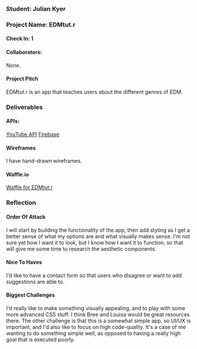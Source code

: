 ### Student: Julian Kyer

### Project Name: EDMtut.r

#### Check In: 1  

#### Collaborators:  
None.

#### Project Pitch  
EDMtut.r is an app that teaches users about the different genres of EDM.
### Deliverables  

#### APIs:  
[YouTube API](https://developers.google.com/youtube)
[Firebase](https://firebase.google.com/)

#### Wireframes  
I have hand-drawn wireframes.

#### Waffle.io
[Waffle for EDMtut.r](https://waffle.io/juliankyer/edmtutor)

### Reflection  

#### Order Of Attack  
I will start by building the functionality of the app, then add styling as I get a better sense of what my options are and what visually makes sense. I'm not sure yet how I want it to look, but I know how I want it to function, so that will give me some time to research the aesthetic components.

#### Nice To Haves   
I'd like to have a contact form so that users who disagree or want to add suggestions are able to.

#### Biggest Challenges  
I'd really like to make something visually appealing, and to play with some more advanced CSS stuff. I think Bree and Louisa would be great resources there. The other challenge is that this is a somewhat simple app, so UI/UX is important, and I'd also like to focus on high code-quality. It's a case of me wanting to do something simple well, as opposed to having a really high goal that is executed poorly.
